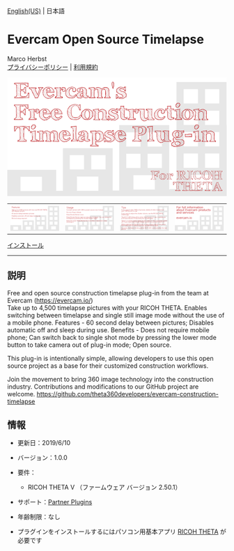 [English(US)](README.md) | 日本語

# Evercam Open Source Timelapse
Marco Herbst  
[プライバシーポリシー](../../README.ja.md#%E3%83%97%E3%83%A9%E3%82%A4%E3%83%90%E3%82%B7%E3%83%BC%E3%83%9D%E3%83%AA%E3%82%B7%E3%83%BC) | [利用規約](../../README.ja.md#%E5%88%A9%E7%94%A8%E8%A6%8F%E7%B4%84)

<div align="center">
 <img src="1.png">
 <table>
  <tr>
   <td><img src="2.png"></td>
   <td><img src="3.png"></td>
   <td><img src="4.png"></td>
   <td><img src="5.png"></td>
  </tr>
 </table>
</div>

[インストール](https://link.ricoh360.com/plugins/io.evercam.constructiontimelapse/apk)

***

## 説明
Free and open source construction timelapse plug-in from the team at Evercam (https://evercam.io/)  
Take up to 4,500 timelapse pictures with your RICOH THETA. Enables switching between timelapse and single still image mode without the use of a mobile phone. Features - 60 second delay between pictures; Disables automatic off and sleep during use. Benefits - Does not require mobile phone; Can switch back to single shot mode by pressing the lower mode button to take camera out of plug-in mode; Open source.  
  
This plug-in is intentionally simple, allowing developers to use this open source project as a base for their customized construction workflows.  
  
Join the movement to bring 360 image technology into the construction industry. Contributions and modifications to our GitHub project are welcome. https://github.com/theta360developers/evercam-construction-timelapse  
  
## 情報
  * 更新日：2019/6/10
  * バージョン：1.0.0
  * 要件：
    * RICOH THETA V （ファームウェア バージョン 2.50.1）
  * サポート：[Partner Plugins](https://community.theta360.guide/t/evercam-open-source-construction-timelapse/4480)
  * 年齢制限：なし

* プラグインをインストールするにはパソコン用基本アプリ [RICOH THETA](https://theta360.com/ja/about/application/pc.html#app-detail-01) が必要です
